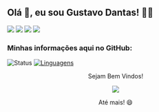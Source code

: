 ## Olá 👋, eu sou Gustavo Dantas! 👨‍💻


[<img src="https://img.shields.io/badge/linkedin-%230077B5.svg?&style=for-the-badge&logo=linkedin&logoColor=white" />](https://www.linkedin.com/in/gustavodantasmarim/) [<img src = "https://img.shields.io/badge/instagram-%23E4405F.svg?&style=for-the-badge&logo=instagram&logoColor=white">](https://www.instagram.com/gustavodntts/) [<img src = "https://img.shields.io/badge/facebook-%231877F2.svg?&style=for-the-badge&logo=facebook&logoColor=white">](https://www.facebook.com/gustavo.dantas.18) [<img src="https://img.shields.io/badge/GitHub-100000?style=for-the-badge&logo=github&logoColor=white">](https://github.com/gustavomarim)




### Minhas informações aqui no GitHub:
![Status](https://github-readme-stats.vercel.app/api?username=gustavomarim) [![Linguagens](https://github-readme-stats.vercel.app/api/top-langs/?username=gustavomarim&layout=compact)](https://github.com/gustavomarim/github-readme-stats)

<p align="center">
 Sejam Bem Vindos! <br></p>
<p align="center"> 
   <img alingn="center" src="https://profile-counter.glitch.me/murilofarias10/count.svg" /></p>
<p align="center">
Até mais! 😄
</p>

<!-- link badges
https://github.com/alexandresanlim/Badges4-README.md-Profile --->

